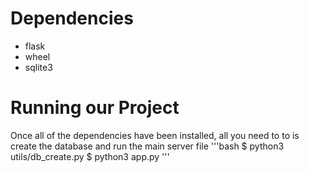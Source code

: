 # Dependencies
- flask
- wheel
- sqlite3

# Running our Project
Once all of the dependencies have been installed, all you need to to is create the database and run the main server file
'''bash
$ python3 utils/db_create.py
$ python3 app.py
'''
